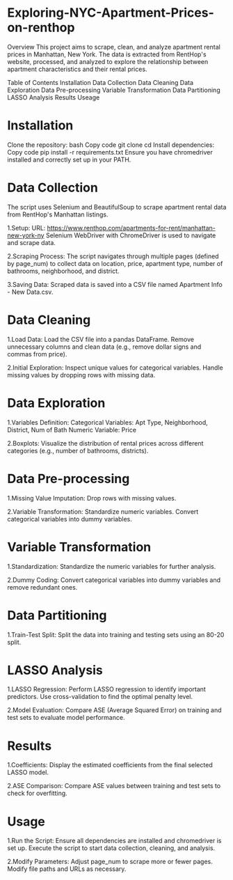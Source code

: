 # Exploring-NYC-Apartment-Prices-on-renthop

Overview
This project aims to scrape, clean, and analyze apartment rental prices in Manhattan, New York. The data is extracted from RentHop's website, processed, and analyzed to explore the relationship between apartment characteristics and their rental prices.

Table of Contents
Installation
Data Collection
Data Cleaning
Data Exploration
Data Pre-processing
Variable Transformation
Data Partitioning
LASSO Analysis
Results
Useage

# Installation
Clone the repository:
bash
Copy code
git clone <repository-url>
cd <repository-directory>
Install dependencies:
Copy code
pip install -r requirements.txt
Ensure you have chromedriver installed and correctly set up in your PATH.
# Data Collection
The script uses Selenium and BeautifulSoup to scrape apartment rental data from RentHop's Manhattan listings.

1.Setup:
URL: https://www.renthop.com/apartments-for-rent/manhattan-new-york-ny
Selenium WebDriver with ChromeDriver is used to navigate and scrape data.

2.Scraping Process:
The script navigates through multiple pages (defined by page_num) to collect data on location, price, apartment type, number of bathrooms, neighborhood, and district.

3.Saving Data:
Scraped data is saved into a CSV file named Apartment Info - New Data.csv.

# Data Cleaning
1.Load Data:
Load the CSV file into a pandas DataFrame.
Remove unnecessary columns and clean data (e.g., remove dollar signs and commas from price).

2.Initial Exploration:
Inspect unique values for categorical variables.
Handle missing values by dropping rows with missing data.

# Data Exploration
1.Variables Definition:
Categorical Variables: Apt Type, Neighborhood, District, Num of Bath
Numeric Variable: Price

2.Boxplots:
Visualize the distribution of rental prices across different categories (e.g., number of bathrooms, districts).

# Data Pre-processing
1.Missing Value Imputation:
Drop rows with missing values.

2.Variable Transformation:
Standardize numeric variables.
Convert categorical variables into dummy variables.

# Variable Transformation
1.Standardization:
Standardize the numeric variables for further analysis.

2.Dummy Coding:
Convert categorical variables into dummy variables and remove redundant ones.

# Data Partitioning
1.Train-Test Split:
Split the data into training and testing sets using an 80-20 split.

# LASSO Analysis
1.LASSO Regression:
Perform LASSO regression to identify important predictors.
Use cross-validation to find the optimal penalty level.

2.Model Evaluation:
Compare ASE (Average Squared Error) on training and test sets to evaluate model performance.

# Results
1.Coefficients:
Display the estimated coefficients from the final selected LASSO model.

2.ASE Comparison:
Compare ASE values between training and test sets to check for overfitting.


# Usage
1.Run the Script:
Ensure all dependencies are installed and chromedriver is set up.
Execute the script to start data collection, cleaning, and analysis.

2.Modify Parameters:
Adjust page_num to scrape more or fewer pages.
Modify file paths and URLs as necessary.

